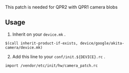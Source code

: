 This patch is needed for QPR2 with QPR1 camera blobs

## Usage

1. Inherit on your `device.mk` .

```
$(call inherit-product-if-exists, device/google/akita-camera/device.mk)
```

2. Add this line to your `conf/init.${DEVICE}.rc` .

```
import /vendor/etc/init/hw/camera_patch.rc
